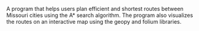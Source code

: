 A program that helps users plan efficient and shortest routes between Missouri cities using the A* search algorithm. The program also visualizes the routes on an interactive map using the geopy and folium libraries.
